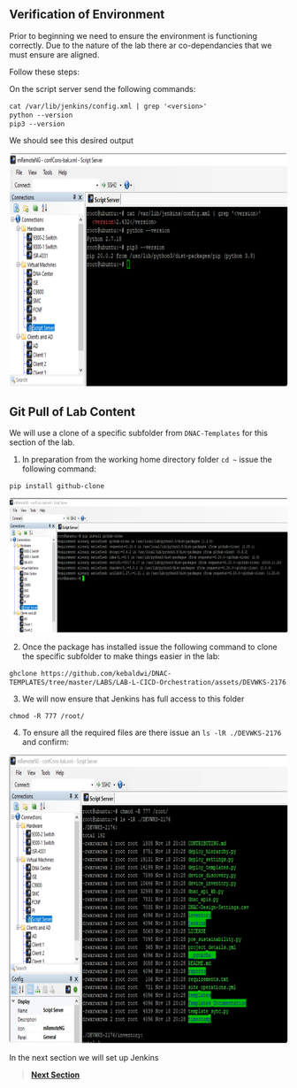 ## Verification of Environment

Prior to beginning we need to ensure the environment is functioning correctly. Due to the nature of the lab there ar co-dependancies that we must ensure are aligned.

Follow these steps:

On the script server send the following commands:

```SHELL
cat /var/lib/jenkins/config.xml | grep '<version>'
python --version
pip3 --version
```
We should see this desired output

<p align="center"><img src="./images/versions.png" width="800" height="423.64"></p>

## Git Pull of Lab Content

We will use a clone of a specific subfolder from `DNAC-Templates` for this section of the lab.

1. In preparation from the working home directory folder `cd ~` issue the following command:

```SHELL
pip install github-clone
```

<p align="center"><img src="./images/gitclone-install.png" width="800" height="243.79"></p>

2. Once the package has installed issue the following command to clone the specific subfolder to make things easier in the lab:

```SHELL
ghclone https://github.com/kebaldwi/DNAC-TEMPLATES/tree/master/LABS/LAB-L-CICD-Orchestration/assets/DEVWKS-2176
```

3. We will now ensure that Jenkins has full access to this folder

```SHELL
chmod -R 777 /root/
```

4. To ensure all the required files are there issue an `ls -lR ./DEVWKS-2176` and confirm:

<p align="center"><img src="./images/clone-directory.png" width="800" height="523.36"></p>

In the next section we will set up Jenkins

> [**Next Section**](./05-setuplab.md)